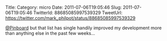 Title: 
Category: micro
Date: 2011-07-06T19:05:46
Slug: 2011-07-06T19:05:46
TwitterId: 88685085997539329
TweetUrl: https://twitter.com/mark_philpot/status/88685085997539329

[@Pinboard](https://twitter.com/Pinboard) but that list has single handily improved my development more than anything else in the past few weeks...